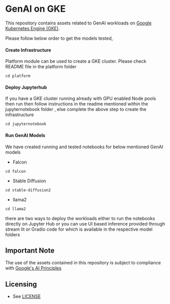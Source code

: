 # GenAI on GKE



This repository contains assets related to GenAI workloads on
[Google Kubernetes Engine (GKE)](https://cloud.google.com/kubernetes-engine/).

Please follow below order to get the models tested,


#### Create Infrastructure
Platform module can be used to create a GKE cluster. Please check README file in the platform folder

```commandline
cd platform
```

#### Deploy Jupyterhub
If you have a GKE cluster running already with GPU enabled Node pools then run then follow instructions in the readme mentioned within the jupyternotebook folder , else complete the above step to create the infrastructure

```commandline
cd jupyternotebook
```

#### Run GenAI Models

We have created running and tested notebooks for below mentioned GenAI models

 - Falcon
 ```commandline
cd falcon
```
 - Stable Diffusion
 ```commandline
cd stable-diffusion2
```
 - llama2
 ```commandline
cd llama2
```

there are two ways to deploy the workloads either to run the notebooks directly on Jupyter Hub or you can use UI based inference provided through stream lit or Gradio code for which is available in the respective model folders

## Important Note
The use of the assets contained in this repository is subject to compliance with [Google's AI Principles](https://ai.google/responsibility/principles/)

## Licensing

* See [LICENSE](/LICENSE)
